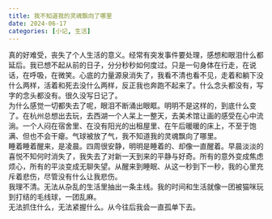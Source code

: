 ```yaml
---
title: 我不知道我的灵魂飘向了哪里
date: 2024-06-17
categories: [小记, 生活]
---
```

真的好难受，丧失了个人生活的意义。经常有突发事件要处理，感想和眼泪什么都延后。我已想不起从前的日子，分分秒秒如何度过。只是一句身体在行走，在说话，在呼吸，在微笑。心底的力量源泉消失了，我看不清也看不见，走着和躺下没什么两样，活着和死去没什么两样，反正我也奔跑不起来了。什么念头都没有，写字的念头都没有。很久没写日记了。
<br>
为什么感觉一切都失去了呢，眼泪不断涌出眼眶。明明不是这样的，到底什么变了。在杭州总想出去玩，去西湖一个人呆上一整天，去美术馆让画的感受在心中流淌。一个人闷在宿舍里、在没有阳光的出租屋里、在午后暖暖的床上，不至于饱满、但也不会干瘪。气球被放了气，我不知道我的灵魂飘向了哪里。
<br>
睡着睡着醒来，是凌晨。四周很安静，明明是睡着的、却像一直醒着。早晨淡淡的喜悦不知何时消失了，我失去了对新一天到来的平静与好奇。所有的意外变成焦虑烦心，所有的平淡变成无聊失望。从醒来到睡眠、从这一秒到下一秒，我的心里充斥着悲伤，尽管没有什么让我悲伤。
<br>
我理不清。无法从杂乱的生活里抽出一条主线。我的时间和生活就像一团被猫咪玩到打结的毛线球，一团乱麻。
<br>
无法抓住什么，无法紧握什么。从今往后我会一直孤单下去。
